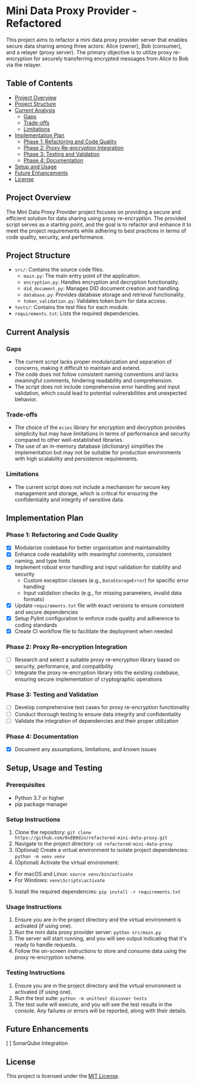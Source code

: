 # Mini Data Proxy Provider - Refactored

This project aims to refactor a mini data proxy provider server that enables secure data sharing among three actors: Alice (owner), Bob (consumer), and a relayer (proxy server). The primary objective is to utilize proxy re-encryption for securely transferring encrypted messages from Alice to Bob via the relayer.

## Table of Contents
- [Project Overview](#project-overview)
- [Project Structure](#project-structure)
- [Current Analysis](#current-analysis)
  - [Gaps](#gaps)
  - [Trade-offs](#trade-offs)
  - [Limitations](#limitations)
- [Implementation Plan](#implementation-plan)
  - [Phase 1: Refactoring and Code Quality](#phase-1-refactoring-and-code-quality)
  - [Phase 2: Proxy Re-encryption Integration](#phase-2-proxy-re-encryption-integration)
  - [Phase 3: Testing and Validation](#phase-3-testing-and-validation)
  - [Phase 4: Documentation](#documentation)
- [Setup and Usage](#setup-and-usage)
- [Future Enhancements](#future-enhancements)
- [License](#license)

## Project Overview

The Mini Data Proxy Provider project focuses on providing a secure and efficient solution for data sharing using proxy re-encryption. The provided script serves as a starting point, and the goal is to refactor and enhance it to meet the project requirements while adhering to best practices in terms of code quality, security, and performance.

## Project Structure
- `src/`: Contains the source code files.
  - `main.py`: The main entry point of the application.
  - `encryption.py`: Handles encryption and decryption functionality.
  - `did_document.py`: Manages DID document creation and handling.
  - `database.py`: Provides database storage and retrieval functionality.
  - `token_validation.py`: Validates token burn for data access.
- `tests/`: Contains the test files for each module.
- `requirements.txt`: Lists the required dependencies.


## Current Analysis

### Gaps
- The current script lacks proper modularization and separation of concerns, making it difficult to maintain and extend.
- The code does not follow consistent naming conventions and lacks meaningful comments, hindering readability and comprehension.
- The script does not include comprehensive error handling and input validation, which could lead to potential vulnerabilities and unexpected behavior.

### Trade-offs
- The choice of the `ecies` library for encryption and decryption provides simplicity but may have limitations in terms of performance and security compared to other well-established libraries.
- The use of an in-memory database (dictionary) simplifies the implementation but may not be suitable for production environments with high scalability and persistence requirements.

### Limitations
- The current script does not include a mechanism for secure key management and storage, which is critical for ensuring the confidentiality and integrity of sensitive data.

## Implementation Plan

### Phase 1: Refactoring and Code Quality
- [x] Modularize codebase for better organization and maintainability
- [x] Enhance code readability with meaningful comments, consistent naming, and type hints
- [x] Implement robust error handling and input validation for stability and security
  - Custom exception classes (e.g., `DataStorageError`) for specific error handling
  - Input validation checks (e.g., for missing parameters, invalid data formats)
- [x] Update `requirements.txt` file with exact versions to ensure consistent and secure dependencies
- [x] Setup Pylint configuration to enforce code quality and adherence to coding standards
- [x] Create CI workflow file to facilitate the deployment when needed

### Phase 2: Proxy Re-encryption Integration
- [ ] Research and select a suitable proxy re-encryption library based on security, performance, and compatibility
- [ ] Integrate the proxy re-encryption library into the existing codebase, ensuring secure implementation of cryptographic operations

### Phase 3: Testing and Validation
- [ ] Develop comprehensive test cases for proxy re-encryption functionality
- [ ] Conduct thorough testing to ensure data integrity and confidentiality
- [ ] Validate the integration of dependencies and their proper utilization

### Phase 4: Documentation
- [x] Document any assumptions, limitations, and known issues

## Setup, Usage and Testing

### Prerequisites
- Python 3.7 or higher
- pip package manager

### Setup Instructions
1. Clone the repository:
`git clone https://github.com/0xEB0din/refactored-mini-data-proxy.git`
2. Navigate to the project directory:
`cd refactored-mini-data-proxy`
3. (Optional) Create a virtual environment to isolate project dependencies:
`python -m venv venv`
4. (Optional) Activate the virtual environment:
  - For macOS and Linux: `source venv/bin/activate`
  - For Windows: `venv\Scripts\activate`
5. Install the required dependencies:
`pip install -r requirements.txt`

### Usage Instructions
1. Ensure you are in the project directory and the virtual environment is activated (if using one).
2. Run the mini data proxy provider server:
`python src/main.py`
3. The server will start running, and you will see output indicating that it's ready to handle requests.
4. Follow the on-screen instructions to store and consume data using the proxy re-encryption scheme.

### Testing Instructions
1. Ensure you are in the project directory and the virtual environment is activated (if using one).
2. Run the test suite:
`python -m unittest discover tests`
3. The test suite will execute, and you will see the test results in the console. Any failures or errors will be reported, along with their details.

## Future Enhancements
[ ] SonarQube Integration

## License

This project is licensed under the [MIT License](LICENSE).